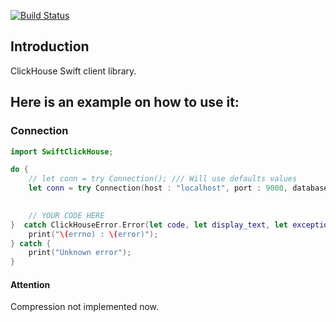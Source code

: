 [![Build Status](https://travis-ci.org/Zig1375/SwiftClickHouse.svg?branch=master)](https://travis-ci.org/Zig1375/SwiftClickHouse)

## Introduction

ClickHouse Swift client library.

## Here is an example on how to use it:

### Connection

```swift
import SwiftClickHouse;

do {
    // let conn = try Connection(); /// Will use defaults values
    let conn = try Connection(host : "localhost", port : 9000, database : "default", user : "default", password : "", compression : .Disable);
    

    // YOUR CODE HERE
}  catch ClickHouseError.Error(let code, let display_text, let exception) {
    print("\(errno) : \(error)");
} catch {
    print("Unknown error");
}
```

#### Attention

Compression not implemented now.
